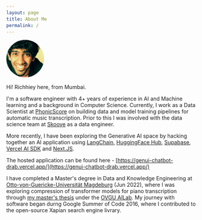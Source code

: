 ```yaml
---
layout: page
title: About Me
permalink: /
---
```


<img src="/assets/images/home/home_image.jpg" alt="Richhiey Thomas" width="100" height="100" style="border-radius:50px">

Hi! Richhiey here, from Mumbai.

I'm a software engineer with 4+ years of experience in AI and Machine learning and a background in Computer Science. Currently, I work as a Data Scientist at [PhonicScore][phonicscore] on building data and model training pipelines for automatic music transcription. Prior to this I was involved with the data science team at [Skoove][skoove] as a data engineer.

More recently, I have been exploring the Generative AI space by hacking together an AI application using [LangChain][langchain], [HuggingFace Hub][hf-hub], [Supabase][supabase], [Vercel AI SDK][vercel-ai-sdk] and [Next.JS][nextjs].

The hosted application can be found here - [https://genui-chatbot-drab.vercel.app/](https://genui-chatbot-drab.vercel.app/) 

I have completed a Master's degree in Data and Knowledge Engineering at [Otto-von-Guericke-Universität Magdeburg][ovgu] (Jun 2022), where I was exploring compression of transformer models for piano transcription through [my master's thesis]() under the [OVGU AILab][ailab]. My journey with software began durng Google Summer of Code 2016, where I contributed to the open-source Xapian search engine livrary.


[ovgu]: https://www.ovgu.de/
[ailab]: https://ai.ovgu.de/
[automatic]: https://richhiey.github.io/posts/generating-irish-double-jigs-with-deep-learning/
[beatwire]: https://www.aisongcontest.com/participants/beatwire-2021
[skoove]: https://www.skoove.com/en
[phonicscore]: https://www.phonicscore.com
[langchain]: https://python.langchain.com/docs/introduction/
[hf-hub]: https://huggingface.co/docs/hub/en/index
[supabase]: https://supabase.com/
[vercel-ai-sdk]: https://sdk.vercel.ai/docs/introduction
[nextjs]: https://nextjs.org/docs